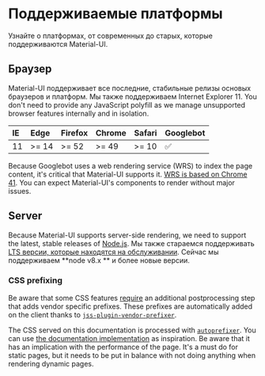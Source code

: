 # Поддерживаемые платформы

<p class="description">Узнайте о платформах, от современных до старых, которые поддерживаются Material-UI.</p>

## Браузер

Material-UI поддерживает все последние, стабильные релизы основых браузеров и платформ. Мы также поддерживаем Internet Explorer 11. You don't need to provide any JavaScript polyfill as we manage unsupported browser features internally and in isolation.

| IE | Edge  | Firefox | Chrome | Safari | Googlebot |
|:-- |:----- |:------- |:------ |:------ |:--------- |
| 11 | >= 14 | >= 52   | >= 49  | >= 10  | ✅         |

Because Googlebot uses a web rendering service (WRS) to index the page content, it's critical that Material-UI supports it. [WRS is based on Chrome 41](https://developers.google.com/search/docs/guides/rendering). You can expect Material-UI's components to render without major issues.

## Server

Because Material-UI supports server-side rendering, we need to support the latest, stable releases of [Node.js](https://github.com/nodejs/node). Мы также стараемся поддерживать [LTS версии, которые находятся на обслуживании](https://github.com/nodejs/Release#lts-schedule1). Сейчас мы поддерживаем **node v8.x ** и более новые версии.

### CSS prefixing

Be aware that some CSS features [require](https://github.com/cssinjs/jss/issues/279) an additional postprocessing step that adds vendor specific prefixes. These prefixes are automatically added on the client thanks to [`jss-plugin-vendor-prefixer`](https://www.npmjs.com/package/jss-plugin-vendor-prefixer).

The CSS served on this documentation is processed with [`autoprefixer`](https://www.npmjs.com/package/autoprefixer). You can use [the documentation implementation](https://github.com/mui-org/material-ui/blob/47aa5aeaec1d4ac2c08fd0e84277d6b91e497557/pages/_document.js#L123) as inspiration. Be aware that it has an implication with the performance of the page. It's a must do for static pages, but it needs to be put in balance with not doing anything when rendering dynamic pages.